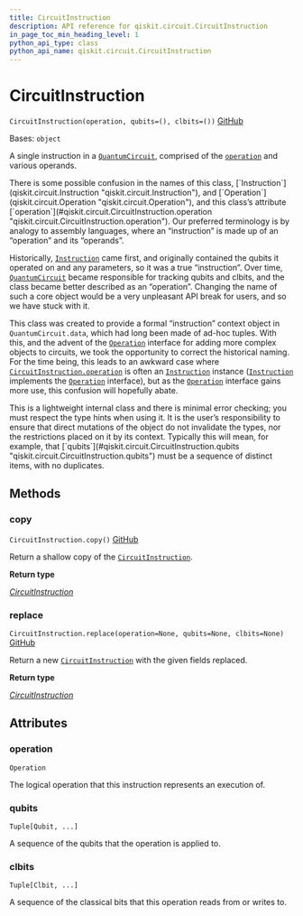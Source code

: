 ```yaml
---
title: CircuitInstruction
description: API reference for qiskit.circuit.CircuitInstruction
in_page_toc_min_heading_level: 1
python_api_type: class
python_api_name: qiskit.circuit.CircuitInstruction
---
```


# CircuitInstruction

<span id="qiskit.circuit.CircuitInstruction" />

`CircuitInstruction(operation, qubits=(), clbits=())` [GitHub](https://github.com/qiskit/qiskit/tree/stable/0.24/qiskit/circuit/quantumcircuitdata.py "view source code")

Bases: `object`

A single instruction in a [`QuantumCircuit`](qiskit.circuit.QuantumCircuit "qiskit.circuit.QuantumCircuit"), comprised of the [`operation`](#qiskit.circuit.CircuitInstruction.operation "qiskit.circuit.CircuitInstruction.operation") and various operands.

<Admonition title="Note" type="note">
  There is some possible confusion in the names of this class, [`Instruction`](qiskit.circuit.Instruction "qiskit.circuit.Instruction"), and [`Operation`](qiskit.circuit.Operation "qiskit.circuit.Operation"), and this class’s attribute [`operation`](#qiskit.circuit.CircuitInstruction.operation "qiskit.circuit.CircuitInstruction.operation"). Our preferred terminology is by analogy to assembly languages, where an “instruction” is made up of an “operation” and its “operands”.

  Historically, [`Instruction`](qiskit.circuit.Instruction "qiskit.circuit.Instruction") came first, and originally contained the qubits it operated on and any parameters, so it was a true “instruction”. Over time, [`QuantumCircuit`](qiskit.circuit.QuantumCircuit "qiskit.circuit.QuantumCircuit") became responsible for tracking qubits and clbits, and the class became better described as an “operation”. Changing the name of such a core object would be a very unpleasant API break for users, and so we have stuck with it.

  This class was created to provide a formal “instruction” context object in `QuantumCircuit.data`, which had long been made of ad-hoc tuples. With this, and the advent of the [`Operation`](qiskit.circuit.Operation "qiskit.circuit.Operation") interface for adding more complex objects to circuits, we took the opportunity to correct the historical naming. For the time being, this leads to an awkward case where [`CircuitInstruction.operation`](#qiskit.circuit.CircuitInstruction.operation "qiskit.circuit.CircuitInstruction.operation") is often an [`Instruction`](qiskit.circuit.Instruction "qiskit.circuit.Instruction") instance ([`Instruction`](qiskit.circuit.Instruction "qiskit.circuit.Instruction") implements the [`Operation`](qiskit.circuit.Operation "qiskit.circuit.Operation") interface), but as the [`Operation`](qiskit.circuit.Operation "qiskit.circuit.Operation") interface gains more use, this confusion will hopefully abate.
</Admonition>

<Admonition title="Warning" type="caution">
  This is a lightweight internal class and there is minimal error checking; you must respect the type hints when using it. It is the user’s responsibility to ensure that direct mutations of the object do not invalidate the types, nor the restrictions placed on it by its context. Typically this will mean, for example, that [`qubits`](#qiskit.circuit.CircuitInstruction.qubits "qiskit.circuit.CircuitInstruction.qubits") must be a sequence of distinct items, with no duplicates.
</Admonition>

## Methods

<span id="qiskit-circuit-circuitinstruction-copy" />

### copy

<span id="qiskit.circuit.CircuitInstruction.copy" />

`CircuitInstruction.copy()` [GitHub](https://github.com/qiskit/qiskit/tree/stable/0.24/qiskit/circuit/quantumcircuitdata.py "view source code")

Return a shallow copy of the [`CircuitInstruction`](qiskit.circuit.CircuitInstruction "qiskit.circuit.CircuitInstruction").

**Return type**

[*CircuitInstruction*](qiskit.circuit.CircuitInstruction "qiskit.circuit.quantumcircuitdata.CircuitInstruction")

<span id="qiskit-circuit-circuitinstruction-replace" />

### replace

<span id="qiskit.circuit.CircuitInstruction.replace" />

`CircuitInstruction.replace(operation=None, qubits=None, clbits=None)` [GitHub](https://github.com/qiskit/qiskit/tree/stable/0.24/qiskit/circuit/quantumcircuitdata.py "view source code")

Return a new [`CircuitInstruction`](qiskit.circuit.CircuitInstruction "qiskit.circuit.CircuitInstruction") with the given fields replaced.

**Return type**

[*CircuitInstruction*](qiskit.circuit.CircuitInstruction "qiskit.circuit.quantumcircuitdata.CircuitInstruction")

## Attributes

<span id="qiskit.circuit.CircuitInstruction.operation" />

### operation

`Operation`

The logical operation that this instruction represents an execution of.

<span id="qiskit.circuit.CircuitInstruction.qubits" />

### qubits

`Tuple[Qubit, ...]`

A sequence of the qubits that the operation is applied to.

<span id="qiskit.circuit.CircuitInstruction.clbits" />

### clbits

`Tuple[Clbit, ...]`

A sequence of the classical bits that this operation reads from or writes to.


